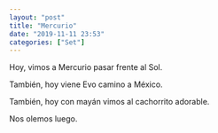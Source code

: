 ```yaml
---
layout: "post"
title: "Mercurio"
date: "2019-11-11 23:53"
categories: ["Set"]
---
```


Hoy, vimos a Mercurio pasar frente al Sol.

También, hoy viene Evo camino a México.

También, hoy con mayán vimos al cachorrito adorable.

Nos olemos luego.